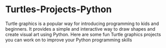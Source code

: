 # Turtles-Projects-Python
Turtle graphics is a popular way for introducing programming to kids and beginners. It provides a simple and interactive way to draw shapes and create visual art using Python. Here are some fun Turtle graphics projects you can work on to improve your Python programming skills
